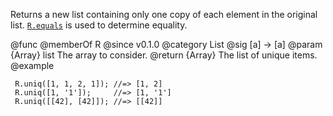 Returns a new list containing only one copy of each element in the original
list. [`R.equals`](#equals) is used to determine equality.

@func
@memberOf R
@since v0.1.0
@category List
@sig [a] -> [a]
@param {Array} list The array to consider.
@return {Array} The list of unique items.
@example

     R.uniq([1, 1, 2, 1]); //=> [1, 2]
     R.uniq([1, '1']);     //=> [1, '1']
     R.uniq([[42], [42]]); //=> [[42]]
